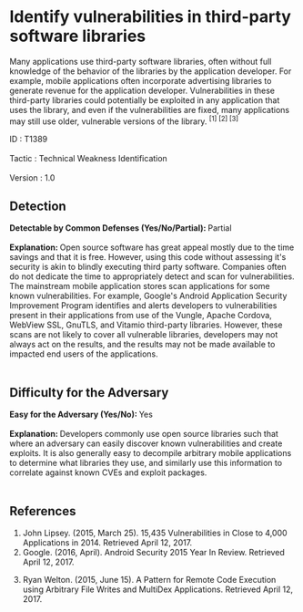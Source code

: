 <div class="container-fluid">
 <h1>
  Identify vulnerabilities in third-party software libraries
 </h1>
 <div class="row">
  <div class="col-md-8 description-body">
   <p>
    Many applications use third-party software libraries, often without full knowledge of the behavior of the libraries by the application developer. For example, mobile applications often incorporate advertising libraries to generate revenue for the application developer. Vulnerabilities in these third-party libraries could potentially be exploited in any application that uses the library, and even if the vulnerabilities are fixed, many applications may still use older, vulnerable versions of the library.
    <span class="scite-citeref-number" data-reference="Flexera News Vulnerabilities" id="scite-ref-1-a">
     <sup>
      [1]
     </sup>
    </span>
    <span class="scite-citeref-number" data-reference="Android Security Review 2015" id="scite-ref-2-a">
     <sup>
      [2]
     </sup>
    </span>
    <span class="scite-citeref-number" data-reference="Android Multidex RCE" id="scite-ref-3-a">
     <sup>
      [3]
     </sup>
    </span>
   </p>
  </div>
  <div class="col-md-4">
   <div class="card">
    <div class="card-body">
     <div class="card-data">
      <span class="h5 card-title">
       ID
      </span>
      : T1389
      <br/>
      <br/>
     </div>
     <div class="card-data">
      <span class="h5 card-title">
      </span>
     </div>
     <div class="card-data">
      <span class="h5 card-title">
       Tactic
      </span>
      : Technical Weakness Identification
      <br/>
      <br/>
     </div>
     <div class="card-data">
      <span class="h5 card-title">
      </span>
     </div>
     <div class="card-data">
      <span class="h5 card-title">
      </span>
     </div>
     <div class="card-data">
      <span class="h5 card-title">
      </span>
     </div>
     <div class="card-data">
      <span class="h5 card-title">
      </span>
     </div>
     <div class="card-data">
      <span class="h5 card-title">
      </span>
     </div>
     <div class="card-data">
      <span class="h5 card-title">
      </span>
     </div>
     <div class="card-data">
      <span class="h5 card-title">
      </span>
     </div>
     <div class="card-data">
      <span class="h5 card-title">
      </span>
     </div>
     <div class="card-data">
      <span class="h5 card-title">
      </span>
     </div>
     <div class="card-data">
      <span class="h5 card-title">
      </span>
     </div>
     <div class="card-data">
      <span class="h5 card-title">
       Version
      </span>
      : 1.0
     </div>
    </div>
   </div>
  </div>
 </div>
 <h2 class="pt-3" id="detectable">
  Detection
 </h2>
 <b>
  Detectable by Common Defenses (Yes/No/Partial):
 </b>
 Partial
 <br/>
 <br/>
 <b>
  Explanation:
 </b>
 Open source software has great appeal mostly due to the time savings and that it is free.  However, using this code without assessing it's security is akin to blindly executing third party software.  Companies often do not dedicate the time to appropriately detect and scan for vulnerabilities. The mainstream mobile application stores scan applications for some known vulnerabilities. For example, Google's Android Application Security Improvement Program identifies and alerts developers to vulnerabilities present in their applications from use of the Vungle, Apache Cordova, WebView SSL, GnuTLS, and Vitamio third-party libraries. However, these scans are not likely to cover all vulnerable libraries, developers may not always act on the results, and the results may not be made available to impacted end users of the applications.
 <br/>
 <br/>
 <h2 class="pt-3" id="difficulty">
  Difficulty for the Adversary
 </h2>
 <b>
  Easy for the Adversary (Yes/No):
 </b>
 Yes
 <br/>
 <br/>
 <b>
  Explanation:
 </b>
 Developers commonly use open source libraries such that where an adversary can easily discover known vulnerabilities and create exploits.  It is also generally easy to decompile arbitrary mobile applications to determine what libraries they use, and similarly use this information to correlate against known CVEs and exploit packages.
 <br/>
 <br/>
 <h2 class="pt-3" id="references">
  References
 </h2>
 <div class="row">
  <div class="col">
   <ol>
    <li>
     <span class="scite-citation" id="scite-1">
      <span class="scite-citation-text">
       John Lipsey. (2015, March 25). 15,435 Vulnerabilities in Close to 4,000 Applications in 2014. Retrieved April 12, 2017.
      </span>
     </span>
    </li>
    <li>
     <span class="scite-citation" id="scite-2">
      <span class="scite-citation-text">
       Google. (2016, April). Android Security 2015 Year In Review. Retrieved April 12, 2017.
      </span>
     </span>
    </li>
   </ol>
  </div>
  <div class="col">
   <ol start="3.5">
    <li>
     <span class="scite-citation" id="scite-3">
      <span class="scite-citation-text">
       Ryan Welton. (2015, June 15). A Pattern for Remote Code Execution using Arbitrary File Writes and MultiDex Applications. Retrieved April 12, 2017.
      </span>
     </span>
    </li>
   </ol>
  </div>
 </div>
</div>
